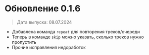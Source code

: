 # Обновление 0.1.6
> Дата выпуска: 08.07.2024

* Добавлена команда `repeat` для повторения треков/очереди
* Теперь в команде `skip` можно указать, сколько треков нужно пропустить
* Прочие исправления недоработок
